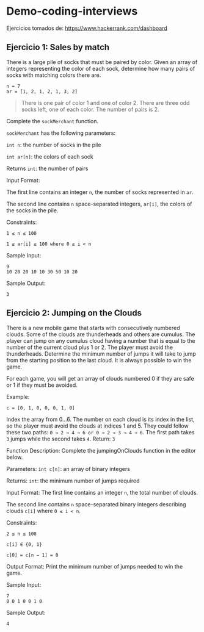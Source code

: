 # Demo-coding-interviews

Ejercicios tomados de: https://www.hackerrank.com/dashboard

## Ejercicio 1: Sales by match

There is a large pile of socks that must be paired by color. Given an array of integers representing the color of each sock, determine how many pairs of socks with matching colors there are.

```
n = 7
ar = [1, 2, 1, 2, 1, 3, 2]
```
> There is one pair of color 1 and one of color 2. There are three odd socks left, one of each color. The number of pairs is 2.

Complete the ``sockMerchant`` function.

``sockMerchant`` has the following parameters:

``int n``: the number of socks in the pile

``int ar[n]``: the colors of each sock

Returns
``int``: the number of pairs

Input Format:

The first line contains an integer ``n``, the number of socks represented in ``ar``.

The second line contains ``n`` space-separated integers, ``ar[i]``, the colors of the socks in the pile.

Constraints:

``1 ≤ n ≤ 100``

``1 ≤ ar[i] ≤ 100 where 0 ≤ i < n``

Sample Input:
```
9
10 20 20 10 10 30 50 10 20
```

Sample Output:
```
3
```

## Ejercicio 2: Jumping on the Clouds

There is a new mobile game that starts with consecutively numbered clouds. Some of the clouds are thunderheads and others are cumulus. The player can jump on any cumulus cloud having a number that is equal to the number of the current cloud plus 1 or 2. The player must avoid the thunderheads. Determine the minimum number of jumps it will take to jump from the starting position to the last cloud. It is always possible to win the game.

For each game, you will get an array of clouds numbered 0 if they are safe or 1 if they must be avoided.

Example:

```
c = [0, 1, 0, 0, 0, 1, 0]
```

Index the array from 0...6. The number on each cloud is its index in the list, so the player must avoid the clouds at indices 1 and 5. They could follow these two paths: ``0 → 2 → 4 → 6 or 0 → 2 → 3 → 4 → 6``.
The first path takes ``3`` jumps while the second takes ``4``.
Return: ``3``

Function Description:
Complete the jumpingOnClouds function in the editor below.

Parameters:
``int c[n]``: an array of binary integers

Returns:
``int``: the minimum number of jumps required

Input Format:
The first line contains an integer ``n``, the total number of clouds.

The second line contains ``n`` space-separated binary integers describing clouds ``c[i]`` where ``0 ≤ i < n``.

Constraints:

``2 ≤ n ≤ 100``

``c[i] ∈ {0, 1}``

``c[0] = c[n − 1] = 0``

Output Format:
Print the minimum number of jumps needed to win the game.

Sample Input:
```
7
0 0 1 0 0 1 0
```

Sample Output:
```
4
```
